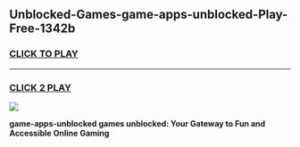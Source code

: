 
## Unblocked-Games-game-apps-unblocked-Play-Free-1342b
<h3>
<a href="https://premium76.site?title=game-apps-unblocked&ref=21A">CLICK TO PLAY</a></h3>
<hr>

<h3>
<a href="https://premium76.site?title=game-apps-unblocked&ref=21A">CLICK 2 PLAY</a>
  
</h3>

<a href="https://premium76.site?title=game-apps-unblocked&ref=21A"><img src="https://clearcache.store/games.png"></a>


**game-apps-unblocked games unblocked: Your Gateway to Fun and Accessible Online Gaming**
